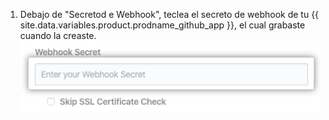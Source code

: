 1. Debajo de "Secretod e Webhook", teclea el secreto de webhook de tu {{ site.data.variables.product.prodname_github_app }}, el cual grabaste cuando la creaste. ![Campo secreto de webhook](/assets/images/help/insights/webhook-secret.png)
